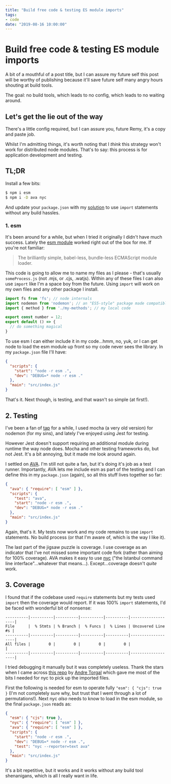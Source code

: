 ```yaml
---
title: "Build free code & testing ES module imports"
tags:
- code
date: "2019-08-16 10:00:00"
---
```


# Build free code & testing ES module imports

A bit of a mouthful of a post title, but I can assure my future self this post will be worthy of publishing because it'll save future self many angry hours shouting at build tools.

The goal: no build tools, which leads to no config, which leads to no waiting around.

<!--more-->

## Let's get the lie out of the way

There's a little config required, but I can assure you, future Remy, it's a copy and paste job.

Whilst I'm admitting things, it's worth noting that I _think_ this strategy won't work for distributed node modules. That's to say: this process is for application development and testing.

## TL;DR

Install a few bits:

```sh
$ npm i esm
$ npm i -D ava nyc
```

And update your `package.json` with my [solution](#final-solution) to use `import` statements without any build hassles.

### 1. esm

It's been around for a while, but when I tried it originally I didn't have much success. Lately the [esm module](https://github.com/standard-things/esm) worked right out of the box for me. If you're not familiar:

> The brilliantly simple, babel-less, bundle-less ECMAScript module loader.

This code is going to allow me to name my files as I please - that's usually `someProcess.js` (not .mjs, or .cjs, .watjs). Within any of these files I can also use `import` like I'm a space boy from the future. Using `import` will work on my own files and any other package I install.

```js
import fs from 'fs'; // node internals
import nodemon from 'nodemon'; // an "ES5-style" package made compatible
import { method } from './my-methods'; // my local code

export const number = 12;
export default () => {
  // do something magical
}
```

To use esm I can either include it in my code…hmm, no, yuk, or I can get node to load the esm module up front so my code never sees the library. In my `package.json` file I'll have:

```json
{
  "scripts": {
    "start": "node -r esm .",
    "dev": "DEBUG=* node -r esm ."
  },
  "main": "src/index.js"
}
```

That's it. Next though, is testing, and that wasn't so simple (at first!).

## 2. Testing

I've been a fan of [tap](https://remysharp.com/2016/02/08/testing-tape-vs-tap) for a while, I used mocha (a very old version) for nodemon (for my sins), and lately I've enjoyed using Jest for testing.

However Jest doesn't support requiring an additional module during runtime the way node does. Mocha and other testing frameworks do, but not Jest. It's a bit annoying, but it made me look around again.

I settled on [AVA](https://github.com/avajs/ava). I'm still not quite a fan, but it's doing it's job as a test runner. Importantly, AVA lets me include esm as part of the testing and I can define this in my `package.json` (again), so all this stuff lives together so far:

```json
{
  "ava": { "require": [ "esm" ] },
  "scripts": {
    "test": "ava",
    "start": "node -r esm .",
    "dev": "DEBUG=* node -r esm ."
  },
  "main": "src/index.js"
}
```

Again, that's it. My tests now work and my code remains to use `import` statements. No build process (or that I'm aware of, which is the way I like it).

The last part of the jigsaw puzzle is coverage. I use coverage as an indicator that I've not missed some important code fork (rather than aiming for 100% coverage). AVA makes it easy to use [nyc](https://istanbul.js.org/) ("the Istanbul command line interface"…whatever that means…). Except…coverage doesn't _quite_ work.

## 3. Coverage

I found that if the codebase used `require` statements but my tests used `import` then the coverage would report. If it was 100% `import` statements, I'd be faced with wonderful bit of nonsense:

```text
----------|----------|----------|----------|----------|-------------------|
File      |  % Stmts | % Branch |  % Funcs |  % Lines | Uncovered Line #s |
----------|----------|----------|----------|----------|-------------------|
All files |        0 |        0 |        0 |        0 |                   |
----------|----------|----------|----------|----------|-------------------|
```

I tried debugging it manually but it was completely useless. Thank the stars when I came across [this repo](https://github.com/andrezero/boilerplate-esm-nyc-mocha) by [Andre Torgal](https://andretorgal.com/) which gave me most of the bits I needed for nyc to pick up the imported files.

First the following is needed for esm to operate fully `"esm": { "cjs": true }` (I'm not completely sure why, but trust that I went through a lot of permutations!). Next nyc _also_ needs to know to load in the esm module, so the final `package.json` reads as:

```json {id=final-solution}
{
  "esm": { "cjs": true },
  "nyc": { "require": [ "esm" ] },
  "ava": { "require": [ "esm" ] },
  "scripts": {
    "start": "node -r esm .",
    "dev": "DEBUG=* node -r esm .",
    "test": "nyc --reporter=text ava"
  },
  "main": "src/index.js"
}
```

It's a bit repetitive, but it works and it works without any build tool shenanigans, which is all I really want in life.
